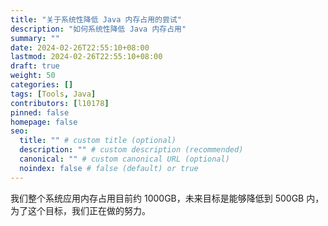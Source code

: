 ```yaml
---
title: "关于系统性降低 Java 内存占用的尝试"
description: "如何系统性降低 Java 内存占用"
summary: ""
date: 2024-02-26T22:55:10+08:00
lastmod: 2024-02-26T22:55:10+08:00
draft: true
weight: 50
categories: []
tags: [Tools, Java]
contributors: [l10178]
pinned: false
homepage: false
seo:
  title: "" # custom title (optional)
  description: "" # custom description (recommended)
  canonical: "" # custom canonical URL (optional)
  noindex: false # false (default) or true
---
```


我们整个系统应用内存占用目前约 1000GB，未来目标是能够降低到 500GB 内，为了这个目标，我们正在做的努力。
